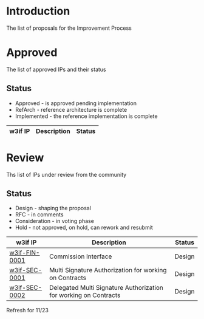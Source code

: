 # Introduction
The list of proposals for the Improvement Process

# Approved
The list of approved IPs and their status

## Status
- Approved - is approved pending implementation
- RefArch - reference architecture is complete
- Implemented - the reference implementation is complete


| w3if IP | Description | Status |
| ------- | ----------- | ------ |


# Review
Ths list of IPs under review from the community

## Status
- Design - shaping the proposal
- RFC - in comments
- Consideration - in voting phase
- Hold - not approved, on hold, can rework and resubmit

| w3if IP | Description | Status |
| ------- | ----------- | ------ |
| [w3if-FIN-0001](./FIN/w3if-FIN-0001.md) | Commission Interface | Design |
| [w3if-SEC-0001](./SEC/w3if-SEC-0001.md) | Multi Signature Authorization for working on Contracts | Design |
| [w3if-SEC-0002](./SEC/w3if-SEC-0002.md) | Delegated Multi Signature Authorization for working on Contracts | Design |

Refresh for 11/23
